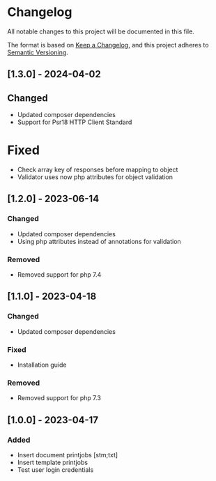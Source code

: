 # Changelog
All notable changes to this project will be documented in this file.

The format is based on [Keep a Changelog](https://keepachangelog.com/en/1.0.0/),
and this project adheres to [Semantic Versioning](https://semver.org/spec/v2.0.0.html).

## [1.3.0] - 2024-04-02
## Changed
- Updated composer dependencies
- Support for Psr18 HTTP Client Standard

# Fixed
- Check array key of responses before mapping to object
- Validator uses now php attributes for object validation

## [1.2.0] - 2023-06-14
### Changed
- Updated composer dependencies
- Using php attributes instead of annotations for validation

### Removed
- Removed support for php 7.4

## [1.1.0] - 2023-04-18
### Changed
- Updated composer dependencies

### Fixed
- Installation guide

### Removed
- Removed support for php 7.3

## [1.0.0] - 2023-04-17
### Added
- Insert document printjobs [stm;txt]
- Insert template printjobs
- Test user login credentials